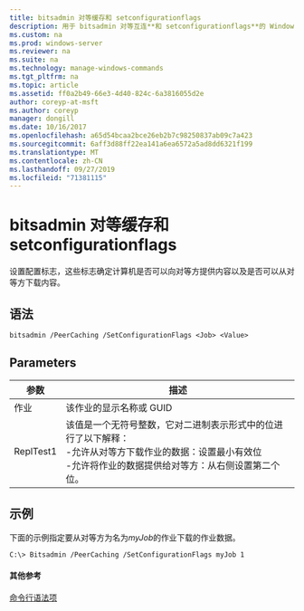 ```yaml
---
title: bitsadmin 对等缓存和 setconfigurationflags
description: 用于 bitsadmin 对等互连**和 setconfigurationflags**的 Windows 命令主题：设置用于确定计算机是否可以向对等机提供内容以及能否从对等方下载内容的配置标志。
ms.custom: na
ms.prod: windows-server
ms.reviewer: na
ms.suite: na
ms.technology: manage-windows-commands
ms.tgt_pltfrm: na
ms.topic: article
ms.assetid: ff0a2b49-66e3-4d40-824c-6a3816055d2e
author: coreyp-at-msft
ms.author: coreyp
manager: dongill
ms.date: 10/16/2017
ms.openlocfilehash: a65d54bcaa2bce26eb2b7c98250837ab09c7a423
ms.sourcegitcommit: 6aff3d88ff22ea141a6ea6572a5ad8dd6321f199
ms.translationtype: MT
ms.contentlocale: zh-CN
ms.lasthandoff: 09/27/2019
ms.locfileid: "71381115"
---
```

# <a name="bitsadmin-peercaching-and-setconfigurationflags"></a>bitsadmin 对等缓存和 setconfigurationflags



设置配置标志，这些标志确定计算机是否可以向对等方提供内容以及是否可以从对等方下载内容。

## <a name="syntax"></a>语法

```
bitsadmin /PeerCaching /SetConfigurationFlags <Job> <Value>
```

## <a name="parameters"></a>Parameters

|参数|描述|
|---------|-----------|
|作业|该作业的显示名称或 GUID|
|ReplTest1|该值是一个无符号整数，它对二进制表示形式中的位进行了以下解释：</br>-允许从对等方下载作业的数据：设置最小有效位</br>-允许将作业的数据提供给对等方：从右侧设置第二个位。|

## <a name="BKMK_examples"></a>示例

下面的示例指定要从对等方为名为*myJob*的作业下载的作业数据。
```
C:\> Bitsadmin /PeerCaching /SetConfigurationFlags myJob 1
```

#### <a name="additional-references"></a>其他参考

[命令行语法项](command-line-syntax-key.md)